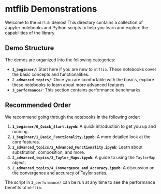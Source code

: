 # mtflib Demonstrations

Welcome to the `mtflib` demos! This directory contains a collection of Jupyter notebooks and Python scripts to help you learn and explore the capabilities of the library.

## Demo Structure

The demos are organized into the following categories:

- **`1_beginner/`**: Start here if you are new to `mtflib`. These notebooks cover the basic concepts and functionalities.
- **`2_advanced_topics/`**: Once you are comfortable with the basics, explore these notebooks to learn about more advanced features.
- **`3_performance/`**: This section contains performance benchmarks.

## Recommended Order

We recommend going through the notebooks in the following order:

1.  **`1_beginner/0_Quick_Start.ipynb`**: A quick introduction to get you up and running.
2.  **`1_beginner/1_Basic_Functionality.ipynb`**: A more detailed look at the core features.
3.  **`2_advanced_topics/2_Advanced_Functionality.ipynb`**: Learn about substitution, composition, and more.
4.  **`2_advanced_topics/3_Taylor_Maps.ipynb`**: A guide to using the `TaylorMap` object.
5.  **`2_advanced_topics/4_Convergence_and_Accuracy.ipynb`**: A discussion on the convergence and accuracy of Taylor series.

The script in `3_performance/` can be run at any time to see the performance benefits of `mtflib`.
